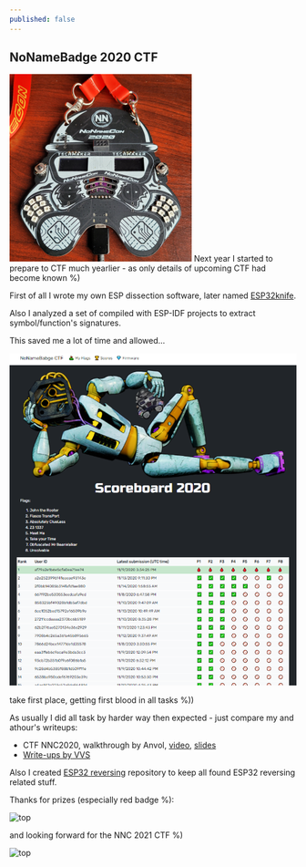 ```yaml
---
published: false
---
```

## NoNameBadge 2020 CTF

![top](../images/NNC2020/00.png)
Next year I started to prepare to CTF much yearlier - as only details of upcoming CTF had become known %)


First of all I wrote my own ESP dissection software, later named [ESP32knife](https://github.com/BlackVS/esp32knife). 

Also I analyzed a set of compiled with ESP-IDF projects to extract symbol/function's signatures.

This saved me a lot of time and allowed...

![top](../images/NNC2020/01.png)

take first place, getting first blood in all tasks %))

As usually I did all task by harder way then expected - just compare my and athour's writeups:

- CTF NNC2020, walkthrough by Anvol, [video](https://www.youtube.com/watch?v=THuKw9CntR0&feature=youtu.be), [slides](https://gitlab.com/coders-in-ua/nonamebadge-2020-ctf/-/raw/master/docs/CTFwalkthroughByAnVol.pdf?inline=false)
- [Write-ups by VVS](https://gitlab.com/coders-in-ua/nonamebadge-2020-ctf)

Also I created [ESP32 reversing](https://github.com/BlackVS/ESP32-reversing) repository to keep all found ESP32 reversing related stuff.


Thanks for prizes (especially red badge %):

![top](../images/NNC2020/08.png)

and looking forward for the NNC 2021 CTF %)

![top](../images/NNC2020/06.png)
